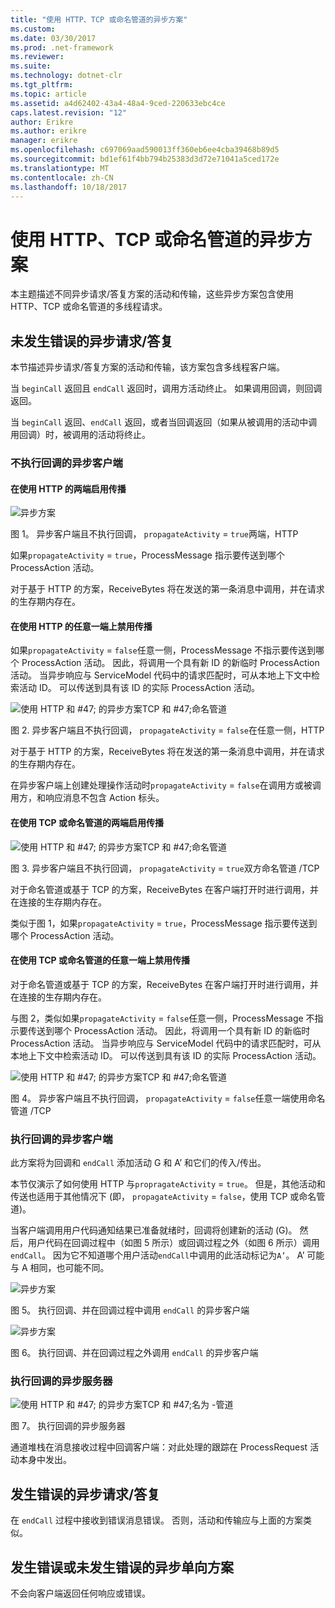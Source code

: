 ```yaml
---
title: "使用 HTTP、TCP 或命名管道的异步方案"
ms.custom: 
ms.date: 03/30/2017
ms.prod: .net-framework
ms.reviewer: 
ms.suite: 
ms.technology: dotnet-clr
ms.tgt_pltfrm: 
ms.topic: article
ms.assetid: a4d62402-43a4-48a4-9ced-220633ebc4ce
caps.latest.revision: "12"
author: Erikre
ms.author: erikre
manager: erikre
ms.openlocfilehash: c697069aad590013ff360eb6ee4cba39468b89d5
ms.sourcegitcommit: bd1ef61f4bb794b25383d3d72e71041a5ced172e
ms.translationtype: MT
ms.contentlocale: zh-CN
ms.lasthandoff: 10/18/2017
---
```

# <a name="asynchronous-scenarios-using-http-tcp-or-named-pipe"></a>使用 HTTP、TCP 或命名管道的异步方案
本主题描述不同异步请求/答复方案的活动和传输，这些异步方案包含使用 HTTP、TCP 或命名管道的多线程请求。  
  
## <a name="asynchronous-requestreply-without-errors"></a>未发生错误的异步请求/答复  
 本节描述异步请求/答复方案的活动和传输，该方案包含多线程客户端。  
  
 当 `beginCall` 返回且 `endCall` 返回时，调用方活动终止。 如果调用回调，则回调返回。  
  
 当 `beginCall` 返回、`endCall` 返回，或者当回调返回（如果从被调用的活动中调用回调）时，被调用的活动将终止。  
  
### <a name="asynchronous-client-without-callback"></a>不执行回调的异步客户端  
  
#### <a name="propagation-is-enabled-on-both-sides-using-http"></a>在使用 HTTP 的两端启用传播  
 ![异步方案](../../../../../docs/framework/wcf/diagnostics/tracing/media/asyn1.gif "Asyn1")  
  
 图 1。 异步客户端且不执行回调， `propagateActivity` = `true`两端，HTTP  
  
 如果`propagateActivity` = `true`，ProcessMessage 指示要传送到哪个 ProcessAction 活动。  
  
 对于基于 HTTP 的方案，ReceiveBytes 将在发送的第一条消息中调用，并在请求的生存期内存在。  
  
#### <a name="propagation-is-disabled-on-either-sides-using-http"></a>在使用 HTTP 的任意一端上禁用传播  
 如果`propagateActivity` = `false`任意一侧，ProcessMessage 不指示要传送到哪个 ProcessAction 活动。 因此，将调用一个具有新 ID 的新临时 ProcessAction 活动。 当异步响应与 ServiceModel 代码中的请求匹配时，可从本地上下文中检索活动 ID。 可以传送到具有该 ID 的实际 ProcessAction 活动。  
  
 ![使用 HTTP 和 #47; 的异步方案TCP 和 #47;命名管道](../../../../../docs/framework/wcf/diagnostics/tracing/media/async2.gif "Async2")  
  
 图 2. 异步客户端且不执行回调， `propagateActivity` = `false`在任意一侧，HTTP  
  
 对于基于 HTTP 的方案，ReceiveBytes 将在发送的第一条消息中调用，并在请求的生存期内存在。  
  
 在异步客户端上创建处理操作活动时`propagateActivity` = `false`在调用方或被调用方，和响应消息不包含 Action 标头。  
  
#### <a name="propagation-is-enabled-on-both-sides-using-tcp-or-named-pipe"></a>在使用 TCP 或命名管道的两端启用传播  
 ![使用 HTTP 和 #47; 的异步方案TCP 和 #47;命名管道](../../../../../docs/framework/wcf/diagnostics/tracing/media/async3.gif "Async3")  
  
 图 3. 异步客户端且不执行回调， `propagateActivity` = `true`双方命名管道 /TCP  
  
 对于命名管道或基于 TCP 的方案，ReceiveBytes 在客户端打开时进行调用，并在连接的生存期内存在。  
  
 类似于图 1，如果`propagateActivity` = `true`，ProcessMessage 指示要传送到哪个 ProcessAction 活动。  
  
#### <a name="propagation-is-disabled-on-either-sides-using-tcp-or-named-pipe"></a>在使用 TCP 或命名管道的任意一端上禁用传播  
 对于命名管道或基于 TCP 的方案，ReceiveBytes 在客户端打开时进行调用，并在连接的生存期内存在。  
  
 与图 2，类似如果`propagateActivity` = `false`任意一侧，ProcessMessage 不指示要传送到哪个 ProcessAction 活动。 因此，将调用一个具有新 ID 的新临时 ProcessAction 活动。 当异步响应与 ServiceModel 代码中的请求匹配时，可从本地上下文中检索活动 ID。 可以传送到具有该 ID 的实际 ProcessAction 活动。  
  
 ![使用 HTTP 和 #47; 的异步方案TCP 和 #47;命名管道](../../../../../docs/framework/wcf/diagnostics/tracing/media/async4.gif "Async4")  
  
 图 4。 异步客户端且不执行回调， `propagateActivity` = `false`任意一端使用命名管道 /TCP  
  
### <a name="asynchronous-client-with-callback"></a>执行回调的异步客户端  
 此方案将为回调和 `endCall` 添加活动 G 和 A’ 和它们的传入/传出。  
  
 本节仅演示了如何使用 HTTP 与`propragateActivity` = `true`。 但是，其他活动和传送也适用于其他情况下 (即， `propagateActivity` = `false`，使用 TCP 或命名管道)。  
  
 当客户端调用用户代码通知结果已准备就绪时，回调将创建新的活动 (G)。 然后，用户代码在回调过程中（如图 5 所示）或回调过程之外（如图 6 所示）调用 `endCall`。 因为它不知道哪个用户活动`endCall`中调用的此活动标记为`A’`。 A’ 可能与 A 相同，也可能不同。  
  
 ![异步方案](../../../../../docs/framework/wcf/diagnostics/tracing/media/asynccallback1.gif "AsyncCallback1")  
  
 图 5。 执行回调、并在回调过程中调用 `endCall` 的异步客户端  
  
 ![异步方案](../../../../../docs/framework/wcf/diagnostics/tracing/media/asynccallback2.gif "AsyncCallback2")  
  
 图 6。 执行回调、并在回调过程之外调用 `endCall` 的异步客户端  
  
### <a name="asynchronous-server-with-callback"></a>执行回调的异步服务器  
 ![使用 HTTP 和 #47; 的异步方案TCP 和 #47;名为 &#45;管道](../../../../../docs/framework/wcf/diagnostics/tracing/media/aynchserver.gif "AynchServer")  
  
 图 7。 执行回调的异步服务器  
  
 通道堆栈在消息接收过程中回调客户端：对此处理的跟踪在 ProcessRequest 活动本身中发出。  
  
## <a name="asynchronous-requestreply-with-errors"></a>发生错误的异步请求/答复  
 在 `endCall` 过程中接收到错误消息错误。 否则，活动和传输应与上面的方案类似。  
  
## <a name="asynchronous-one-way-with-or-without-errors"></a>发生错误或未发生错误的异步单向方案  
 不会向客户端返回任何响应或错误。
